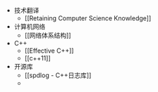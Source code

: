 - 技术翻译
	- [[Retaining Computer Science Knowledge]]
- 计算机网络
	- [[网络体系结构]]
- C++
	- [[Effective C++]]
	- [[c++11]]
- 开源库
	- [[spdlog - C++日志库]]
	-